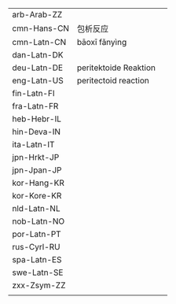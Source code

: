 | | | |
|-|-|-|
| arb-Arab-ZZ |  |  |
| cmn-Hans-CN | 包析反应 |  |
| cmn-Latn-CN | bāoxī fǎnyìng |  |
| dan-Latn-DK |  |  |
| deu-Latn-DE | peritektoide Reaktion |  |
| eng-Latn-US | peritectoid reaction |  |
| fin-Latn-FI |  |  |
| fra-Latn-FR |  |  |
| heb-Hebr-IL |  |  |
| hin-Deva-IN |  |  |
| ita-Latn-IT |  |  |
| jpn-Hrkt-JP |  |  |
| jpn-Jpan-JP |  |  |
| kor-Hang-KR |  |  |
| kor-Kore-KR |  |  |
| nld-Latn-NL |  |  |
| nob-Latn-NO |  |  |
| por-Latn-PT |  |  |
| rus-Cyrl-RU |  |  |
| spa-Latn-ES |  |  |
| swe-Latn-SE |  |  |
| zxx-Zsym-ZZ |  |  |
|  |  |  |
